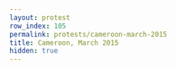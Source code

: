 ```yaml
---
layout: protest
row_index: 105
permalink: protests/cameroon-march-2015
title: Cameroon, March 2015
hidden: true
---
```

